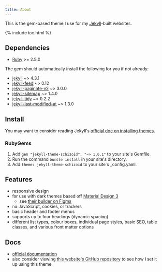 ```yaml
---
title: About
---
```


This is the gem-based theme I use for my <a href="https://jekyllrb.com/" target="_blank">Jekyll</a>-built websites.

{% include toc.html %}

## Dependencies
- <a href="https://www.ruby-lang.org/en/" target="_blank">Ruby</a> >= 2.5.0

The gem should automatically install the following for you if not already:
- <a href="https://rubygems.org/gems/jekyll" target="_blank">jekyll</a> ~> 4.3.1
- <a href="https://rubygems.org/gems/jekyll-feed" target="_blank">jekyll-feed</a> ~> 0.12
- <a href="https://rubygems.org/gems/jekyll-paginate-v2" target="_blank">jekyll-paginate-v2</a> ~> 3.0.0
- <a href="https://rubygems.org/gems/jekyll-sitemap" target="_blank">jekyll-sitemap</a> ~> 1.4.0
- <a href="https://rubygems.org/gems/jekyll-tidy" target="_blank">jekyll-tidy</a> ~> 0.2.2
- <a href="https://rubygems.org/gems/jekyll-last-modified-at" target="_blank">jekyll-last-modified-at</a> ~> 1.3.0

## Install
You may want to consider reading Jekyll's <a href="https://jekyllrb.com/docs/themes/" target="_blank">official doc on installing themes</a>.

### RubyGems
1. Add ```gem "jekyll-theme-schizoid", "~> 1.0.1"``` to your site's Gemfile.
1. Run the command ```bundle install``` in your site's directory.
1. Add ```theme: jekyll-theme-schizoid``` to your site's _config.yaml.

## Features
- responsive design
- for use with dark themes based off <a href="https://m3.material.io/" target="_blank">Material Design 3</a>
    - see <a href="https://www.figma.com/community/plugin/1034969338659738588/Material-Theme-Builder" target="_blank">their builder on Figma</a>
- no JavaScript, cookies, or trackers
- basic header and footer menus
- supports up to four headings (dynamic spacing)
- different list types, colour boxes, individual page styles, basic SEO, table classes, and various front matter options

## Docs
- <a href="https://schizoidnightmares.com/docs/jekyll-theme-schizoid/" target="_blank">official documentation</a>
- also consider viewing <a href="https://github.com/schizoidnightmares/schizoidnightmares.com" target="_blank">this website's GitHub repository</a> to see how I set it up using this theme